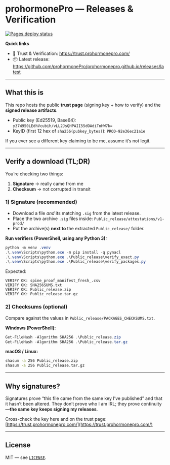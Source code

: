 # prohormonePro — Releases & Verification

[![Pages deploy status](https://github.com/prohormonePro/prohormonepro.github.io/actions/workflows/pages/pages-build-deployment/badge.svg?branch=main)](https://github.com/prohormonePro/prohormonepro.github.io/actions/workflows/pages/pages-build-deployment)

**Quick links**
- 🔐 Trust & Verification: https://trust.prohormonepro.com/
- 📦 Latest release: https://github.com/prohormonePro/prohormonepro.github.io/releases/latest

---

## What this is

This repo hosts the public **trust page** (signing key + how to verify) and the **signed release artifacts**.

- Public key (Ed25519, Base64): `y37W950LEdhVcubih/vLL2JsQHPAII55dOAdiTnHW7k=`
- KeyID (first 12 hex of `sha256(pubkey_bytes)`): `PROD-92e36ec21a1e`

If you ever see a different key claiming to be me, assume it’s not legit.

---

## Verify a download (TL;DR)

You’re checking two things:
1) **Signature** → really came from me  
2) **Checksum** → not corrupted in transit

### 1) Signature (recommended)

- Download a file *and* its matching `.sig` from the latest release.
- Place the two archive `.sig` files inside: `Public_release/attestations/v1-prod/`
- Put the archive(s) **next to** the extracted `Public_release/` folder.

**Run verifiers (PowerShell, using any Python 3):**
```powershell
python -m venv .venv
.\.venv\Scripts\python.exe -m pip install -q pynacl
.\.venv\Scripts\python.exe .\Public_release\verify_exact.py
.\.venv\Scripts\python.exe .\Public_release\verify_packages.py
```

Expected:

```
VERIFY OK: spine_proof_manifest_fresh_.csv
VERIFY OK: SHA256SUMS.txt
VERIFY OK: Public_release.zip
VERIFY OK: Public_release.tar.gz
```

### 2) Checksums (optional)

Compare against the values in `Public_release/PACKAGES_CHECKSUMS.txt`.

**Windows (PowerShell):**

```powershell
Get-FileHash -Algorithm SHA256 .\Public_release.zip
Get-FileHash -Algorithm SHA256 .\Public_release.tar.gz
```

**macOS / Linux:**

```bash
shasum -a 256 Public_release.zip
shasum -a 256 Public_release.tar.gz
```

---

## Why signatures?

Signatures prove “this file came from the same key I’ve published” and that it hasn’t been altered.
They don’t prove who I am IRL; they prove continuity—**the same key keeps signing my releases**.

Cross-check the key here and on the trust page: [https://trust.prohormonepro.com/](https://trust.prohormonepro.com/)

---

## License

MIT — see [`LICENSE`](./LICENSE).
